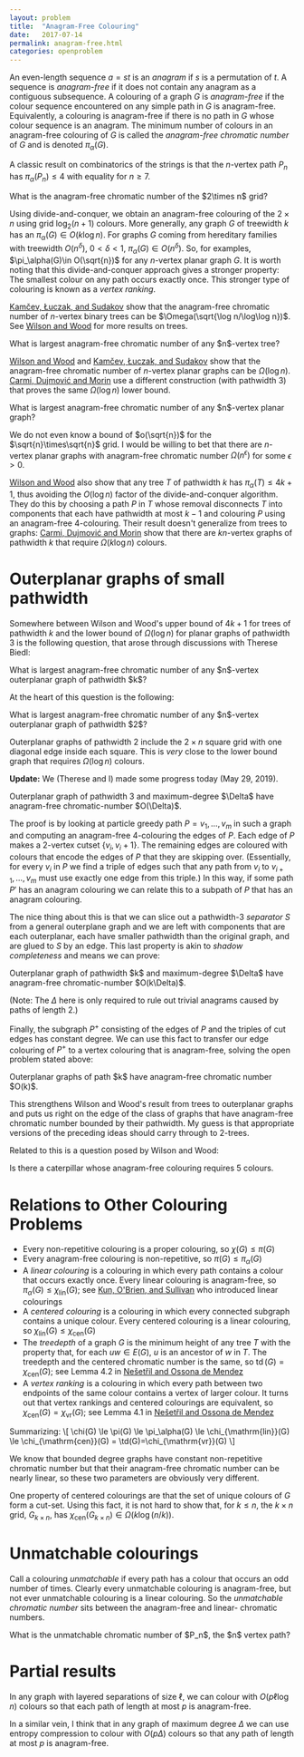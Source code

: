 ```yaml
---
layout: problem
title:  "Anagram-Free Colouring"
date:   2017-07-14
permalink: anagram-free.html
categories: openproblem
---
```

An even-length sequence $a=st$ is an *anagram* if $s$ is a permutation of $t$. A sequence is *anagram-free* if it does not contain any anagram as a contiguous subsequence.  A colouring of a graph $G$ is *anagram-free* if the colour sequence encountered on any simple path in $G$ is anagram-free.
Equivalently, a colouring is anagram-free if there is no path in $G$ whose colour sequence is an anagram.  The minimum number of colours in an anagram-free colouring of $G$ is called the *anagram-free chromatic number* of $G$ and is denoted $\pi_\alpha(G)$.

A classic result on combinatorics of the strings is that the $n$-vertex path $P_n$ has $\pi_\alpha(P_n)\le 4$ with equality for $n\ge 7$.

<div class="problem">
  What is the anagram-free chromatic number of the $2\times n$ grid?
</div>

Using divide-and-conquer, we obtain an anagram-free colouring of the $2\times n$ using grid $\log_2(n+1)$ colours. More generally, any graph $G$ of treewidth $k$ has an $\pi_\alpha(G)\in O(k\log n)$.  For graphs $G$ coming from hereditary families with treewidth $O(n^\delta)$, $0<\delta<1$, $\pi_\alpha(G)\in O(n^{\delta})$.  So, for examples, $\pi_\alpha(G)\in O(\sqrt{n})$ for any $n$-vertex planar graph $G$.  It is worth noting that this divide-and-conquer approach gives a stronger property: The smallest colour on any path occurs exactly once.  This stronger type of colouring is known as a *vertex ranking*.

[Kamčev, Łuczak, and Sudakov][kamčev-ea] show that the anagram-free chromatic number of $n$-vertex binary trees can be $\Omega(\sqrt{\log n/\log\log n})$. See [Wilson and Wood][wilson-wood] for more results on trees.

<div class="problem">
  What is largest anagram-free chromatic number of any $n$-vertex tree?
</div>

[Wilson and Wood][wilson-wood] and [Kamčev, Łuczak, and Sudakov][kamčev-ea]
show that the anagram-free chromatic number of $n$-vertex planar graphs can be $\Omega(\log n)$.  [Carmi, Dujmović and Morin][carmi-dujmovic-morin] use a different construction (with pathwidth 3) that proves the same $\Omega(\log n)$ lower bound.

<div class="problem">
  What is largest anagram-free chromatic number of any $n$-vertex planar graph?
</div>

We do not even know a bound of $o(\sqrt{n})$ for the $\sqrt{n}\times\sqrt{n}$ grid. I would be willing to bet that there are $n$-vertex planar graphs with anagram-free chromatic number $\Omega(n^\epsilon)$ for some $\epsilon >0$.

[Wilson and Wood][wilson-wood] also show that any tree $T$ of pathwidth $k$ has $\pi_\alpha(T)\le 4k+1$, thus avoiding the $O(\log n)$ factor of the divide-and-conquer algorithm.  They do this by choosing a path $P$ in $T$ whose removal disconnects $T$ into components that each have pathwidth at most $k-1$ and colouring $P$ using an anagram-free 4-colouring.  Their result doesn't generalize from trees to graphs: [Carmi, Dujmović and Morin][carmi-dujmovic-morin] show that there are $kn$-vertex graphs of pathwidth $k$ that require $\Omega(k\log n)$ colours.


# Outerplanar graphs of small pathwidth

Somewhere between Wilson and Wood's upper bound of $4k+1$ for trees of pathwidth $k$ and the lower bound of $\Omega(\log n)$ for planar graphs of pathwidth 3 is the following question, that arose through discussions with Therese Biedl:

<div class="problem">
  What is largest anagram-free chromatic number of any $n$-vertex outerplanar graph of pathwidth $k$?
</div>

At the heart of this question is the following:

<div class="problem">
  What is largest anagram-free chromatic number of any $n$-vertex outerplanar graph of pathwidth $2$?
</div>

Outerplanar graphs of pathwidth 2 include  the $2\times n$ square grid with one diagonal edge inside each square.  This is *very* close to the lower bound graph that requires $\Omega(\log n)$ colours.

**Update:** We (Therese and I) made some progress today (May 29, 2019).  

<div class="theorem">
  Outerplanar graph of pathwidth 3 and maximum-degree $\Delta$ have anagram-free chromatic-number $O(\Delta)$.
</div>

The proof is by looking at particle greedy path $P=v_1,\ldots,v_m$ in such a graph and computing an anagram-free 4-colouring the edges of $P$.  Each edge of $P$ makes a 2-vertex cutset $\lbrace v_i,v_i+1\rbrace$.  The remaining edges are coloured with colours that encode the edges of $P$ that they are skipping over.  (Essentially, for every $v_i$ in $P$ we find a triple of edges such that any path from $v_i$ to $v_{i+1},\ldots,v_m$ must use exactly one edge from this triple.)  In this way, if some path $P'$ has an anagram colouring we can relate this to a subpath of $P$ that has an anagram colouring.

The nice thing about this is that we can slice out a pathwidth-3 *separator* $S$ from a general outerplane graph and we are left with components that are each outerplanar, each have smaller pathwidth than the original graph, and are glued to $S$ by an edge. This last property is akin to *shadow completeness* and means we can prove:

<div class="theorem">
  Outerplanar graph of pathwidth $k$ and maximum-degree $\Delta$ have anagram-free chromatic-number $O(k\Delta)$.
</div>

(Note: The $\Delta$ here is only required to rule out trivial anagrams caused by paths of length 2.)

Finally, the subgraph $P^+$ consisting of the edges of $P$ and the triples of cut edges has constant degree.  We can use this fact to transfer our edge colouring of $P^+$ to a vertex colouring that is anagram-free, solving the open problem stated above:

<div class="theorem">
   Outerplanar graphs of path $k$ have anagram-free chromatic number $O(k)$.
</div>

This strengthens Wilson and Wood's result from trees to outerplanar graphs and puts us right on the edge of the class of graphs that have anagram-free chromatic number bounded by their pathwidth.  My guess is that appropriate versions of the preceding ideas should carry through to 2-trees.

















Related to this is a question posed by Wilson and Wood:

<div class="problem">
  Is there a caterpillar whose anagram-free colouring requires 5 colours.
</div>








# Relations to Other Colouring Problems

- Every non-repetitive colouring is a proper colouring, so $\chi(G)\le \pi(G)$
- Every anagram-free colouring is non-repetitive, so $\pi(G)\le \pi_\alpha(G)$
- A *linear colouring* is a colouring in which every path contains a colour that occurs exactly once. Every linear colouring is anagram-free, so $\pi_\alpha(G)\le \chi_{\mathrm{lin}}(G)$; see [Kun, O'Brien, and Sullivan](https://arxiv.org/abs/1802.09665) who introduced linear colourings
- A *centered colouring* is a colouring in which every connected subgraph contains
  a unique colour. Every centered colouring is a linear colouring, so $\chi_{\mathrm{lin}}(G) \le \chi_{\mathrm{cen}}(G)$
- The *treedepth* of a graph $G$ is the minimum height of any tree $T$ with the property that, for each $uw\in E(G)$, $u$ is an ancestor of $w$ in $T$.  The treedepth and the centered chromatic number is the same, so $\DeclareMathOperator{\td}{td}\td(G) = \chi_{\mathrm{cen}}(G)$; see Lemma 4.2 in [Nešetřil and Ossona de Mendez](https://doi.org/10.1016/j.ejc.2005.01.010)
- A *vertex ranking* is a colouring in which every path between two endpoints of the same colour contains a vertex of larger colour.  It turns out that vertex rankings and centered colourings are equivalent, so $\chi_{\mathrm{cen}}(G) = \chi_{\mathrm{vr}}(G)$; see Lemma 4.1 in [Nešetřil and Ossona de Mendez](https://doi.org/10.1016/j.ejc.2005.01.010)

Summarizing:
\\[
  \chi(G) \le \pi(G) \le \pi_\alpha(G) \le \chi_{\mathrm{lin}}(G)
   \le \chi_{\mathrm{cen}}(G) = \td(G)=\chi_{\mathrm{vr}}(G)
\\]

We know that bounded degree graphs have constant non-repetitive chromatic number but that their anagram-free chromatic number can be nearly linear, so these two parameters are obviously very different.

One property of centered colourings are that the set of unique colours of $G$ form a cut-set.  Using this fact, it is not hard to show that, for $k\le n$, the $k\times n$ grid, $G_{k\times n}$, has $\chi_{\mathrm{cen}}(G_{k\times n}) \in\Omega(k\log(n/k))$.

# Unmatchable colourings

Call a colouring *unmatchable* if every path has a colour that occurs an odd number of times. Clearly every unmatchable colouring is anagram-free, but not ever unmatchable colouring is a linear colouring. So the *unmatchable chromatic number* sits between the anagram-free and linear- chromatic numbers.

<div class="problem">
  What is the unmatchable chromatic number of $P_n$, the $n$ vertex path?
</div>


# Partial results

In any graph with layered separations of size $\ell$, we can colour with $O(p\ell\log n)$ colours so that each path of length at most $p$ is anagram-free.

In a similar vein, I think that in any graph of maximum degree $\Delta$ we can use entropy compression to colour with $O(p\Delta)$ colours so that any path of length at most $p$ is anagram-free.


[kamčev-ea]: https://arxiv.org/abs/1606.09062
[wilson-wood]: https://arxiv.org/abs/1607.01117
[carmi-dujmovic-morin]: https://arxiv.org/abs/1802.01646
